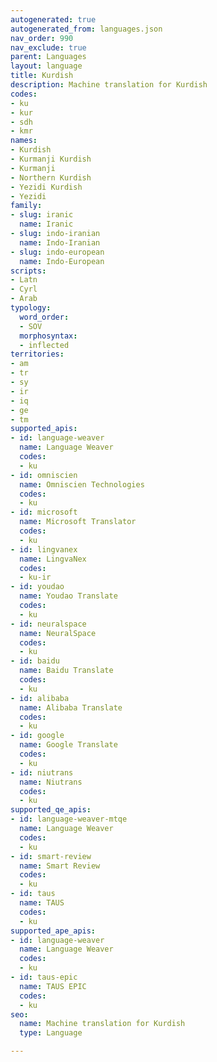 ```yaml
---
autogenerated: true
autogenerated_from: languages.json
nav_order: 990
nav_exclude: true
parent: Languages
layout: language
title: Kurdish
description: Machine translation for Kurdish
codes:
- ku
- kur
- sdh
- kmr
names:
- Kurdish
- Kurmanji Kurdish
- Kurmanji
- Northern Kurdish
- Yezidi Kurdish
- Yezidi
family:
- slug: iranic
  name: Iranic
- slug: indo-iranian
  name: Indo-Iranian
- slug: indo-european
  name: Indo-European
scripts:
- Latn
- Cyrl
- Arab
typology:
  word_order:
  - SOV
  morphosyntax:
  - inflected
territories:
- am
- tr
- sy
- ir
- iq
- ge
- tm
supported_apis:
- id: language-weaver
  name: Language Weaver
  codes:
  - ku
- id: omniscien
  name: Omniscien Technologies
  codes:
  - ku
- id: microsoft
  name: Microsoft Translator
  codes:
  - ku
- id: lingvanex
  name: LingvaNex
  codes:
  - ku-ir
- id: youdao
  name: Youdao Translate
  codes:
  - ku
- id: neuralspace
  name: NeuralSpace
  codes:
  - ku
- id: baidu
  name: Baidu Translate
  codes:
  - ku
- id: alibaba
  name: Alibaba Translate
  codes:
  - ku
- id: google
  name: Google Translate
  codes:
  - ku
- id: niutrans
  name: Niutrans
  codes:
  - ku
supported_qe_apis:
- id: language-weaver-mtqe
  name: Language Weaver
  codes:
  - ku
- id: smart-review
  name: Smart Review
  codes:
  - ku
- id: taus
  name: TAUS
  codes:
  - ku
supported_ape_apis:
- id: language-weaver
  name: Language Weaver
  codes:
  - ku
- id: taus-epic
  name: TAUS EPIC
  codes:
  - ku
seo:
  name: Machine translation for Kurdish
  type: Language

---
```


